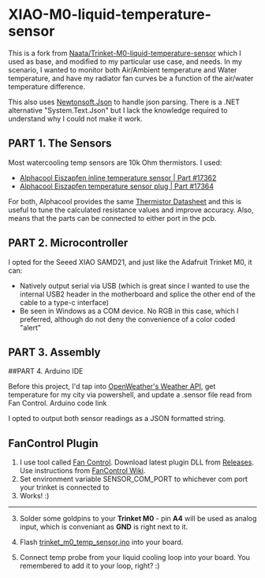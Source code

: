 # XIAO-M0-liquid-temperature-sensor
This is a fork from [Naata/Trinket-M0-liquid-temperature-sensor](https://github.com/Naata/Trinket-M0-liquid-temperature-sensor/tree/main) which I used as base, and modified to my particular use case, and needs. 
In my scenario, I wanted to monitor both Air/Ambient temperature and Water temperature, and have my radiator fan curves be a function of the air/water temperature difference. 

This also uses [Newtonsoft.Json](https://www.newtonsoft.com/json) to handle json parsing. There is a .NET alternative "System.Text.Json" but I lack the knowledge required to understand why I could not make it work.

## PART 1. The Sensors

Most watercooling temp sensors are 10k Ohm thermistors. I used:
- [Alphacool Eiszapfen inline temperature sensor | Part #17362](https://shop.alphacool.com/en/shop/controllers-and-sensors/temperature-sensor/17362-alphacool-eiszapfen-temperature-sensor-g1/4-ig/ig-with-ag-adapter-chrome)
- [Alphacool Eiszapfen temperature sensor plug | Part #17364](https://shop.alphacool.com/en/shop/controllers-and-sensors/temperature-sensor/17364-alphacool-eiszapfen-temperature-sensor-plug-g1/4-chrome)

For both, Alphacool provides the same [Thermistor Datasheet](https://www.alphacool.com/download/kOhm_Sensor_Table_Alphacool.pdf) and this is useful to tune the calculated resistance values and improve accuracy. Also, means that the parts can be connected to either port in the pcb.

## PART 2. Microcontroller

I opted for the Seeed XIAO SAMD21, and just like the Adafruit Trinket M0, it can:
- Natively output serial via USB (which is great since I wanted to use the internal USB2 header in the motherboard and splice the other end of the cable to a type-c interface)
- Be seen in Windows as a COM device. No RGB in this case, which I preferred, although do not deny the convenience of a color coded "alert"

## PART 3. Assembly

##PART 4. Arduino IDE

Before this project, I'd tap into [OpenWeather's Weather API](https://openweathermap.org/api), get temperature for my city via powershell, and update a .sensor file read from Fan Control. 
Arduino code link

I opted to output both sensor readings as a JSON formatted string.

## FanControl Plugin
1. I use tool called [Fan Control](https://github.com/Rem0o/FanControl.Releases). Download latest plugin DLL from [Releases](https://github.com/Naata/Trinket-M0-liquid-temperature-sensor/releases). Use instructions from [FanControl Wiki](https://github.com/Rem0o/FanControl.Releases/wiki/Plugins#requirements).
2. Set environment variable SENSOR_COM_PORT to whichever com port your trinket is connected to
2. Works! :)

------

3. Solder some goldpins to your **Trinket M0** - pin **A4** will be used as analog input, which is conveniant as **GND** is right next to it.

4. Flash [trinket_m0_temp_sensor.ino](src/trinket_m0_temp_sensor.ino) into your board.

5. Connect temp probe from your liquid cooling loop into your board. You remembered to add it to your loop, right? :)



